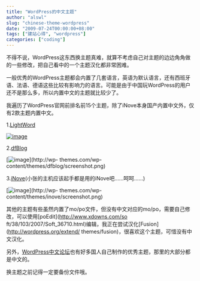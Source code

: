 ```yaml
---
title: "WordPress的中文主题"
author: "alswl"
slug: "chinese-theme-wordpress"
date: "2009-07-24T00:00:00+08:00"
tags: ["建站心得", "wordpress"]
categories: ["coding"]
---
```


不得不说，WordPress这东西换主题真难，就算不考虑自己对主题的边边角角做的一些修改，把自己看中的一个主题汉化都非常困难。

一般优秀的WordPress主题都会内置了几套语言，英语为默认语言，还有西班牙语、法语、德语这些比较有影响力的语言。可能是由于中国玩WordPress的用户
还不是那么多，所以内置中文的主题就比较少了。

我遍历了WordPress官网前排名前15个主题，除了iNove本身国产内置中文外，仅有2款主题内置中文。

1.[LightWord](http://wordpress.org/extend/themes/lightword)

[![image](https://4ocf5n.dijingchao.com/upload_dropbox/200907/screenshot.png)](https://4ocf5n.dijingchao.com/upload_dropbox/200907/screenshot.png)

2.[dfBlog](http://wordpress.org/extend/themes/dfblog)

[![image](https://4ocf5n.dijingchao.com/upload_dropbox/200907/screenshot.png)](http://wp-
themes.com/wp-content/themes/dfblog/screenshot.png)

3.[iNove](http://wordpress.org/extend/themes/inove)(小张的主机应该起手都是用的iNove吧……呵呵……)

[![image](https://4ocf5n.dijingchao.com/upload_dropbox/200907/screenshot.png)](http://wp-
themes.com/wp-content/themes/inove/screenshot.png)

其他的主题有些虽然内置了mo/po文件，但没有中文对应的mo/po，需要自己修改，可以使用[poEdit](http://www.xdowns.com/so
ft/38/103/2007/Soft_36710.html)编辑，我正在尝试汉化[Fusion](http://wordpress.org/extend/
themes/fusion)，很喜欢这个主题，可惜没有中文汉化。

另外，[WordPress中文论坛](http://wordpress.org.cn/)也有好多国人自己制作的优秀主题，那里的大部分都是中文的。

换主题之前记得一定要备份文件哦。


